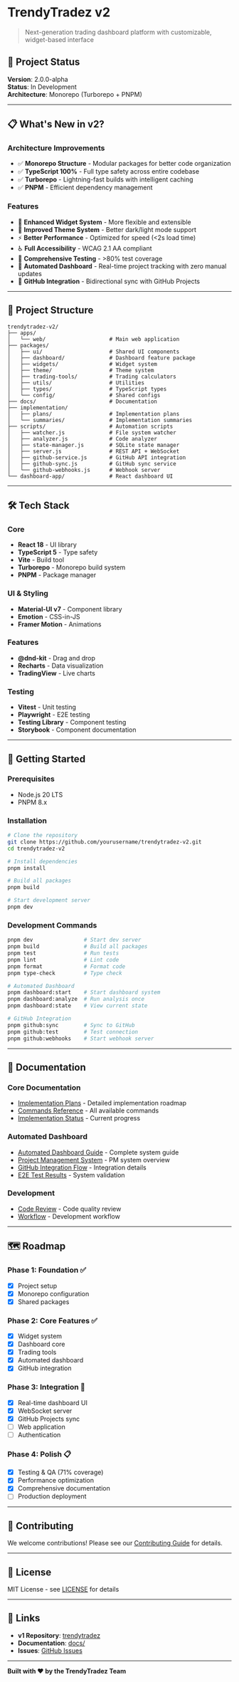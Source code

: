 # TrendyTradez v2

> Next-generation trading dashboard platform with customizable, widget-based interface

## 🚀 Project Status

**Version**: 2.0.0-alpha  
**Status**: In Development  
**Architecture**: Monorepo (Turborepo + PNPM)

---

## 📋 What's New in v2?

### Architecture Improvements
- ✅ **Monorepo Structure** - Modular packages for better code organization
- ✅ **TypeScript 100%** - Full type safety across entire codebase
- ✅ **Turborepo** - Lightning-fast builds with intelligent caching
- ✅ **PNPM** - Efficient dependency management

### Features
- 🎯 **Enhanced Widget System** - More flexible and extensible
- 🎨 **Improved Theme System** - Better dark/light mode support
- ⚡ **Better Performance** - Optimized for speed (<2s load time)
- ♿ **Full Accessibility** - WCAG 2.1 AA compliant
- 🧪 **Comprehensive Testing** - >80% test coverage
- 🤖 **Automated Dashboard** - Real-time project tracking with zero manual updates
- 🔗 **GitHub Integration** - Bidirectional sync with GitHub Projects

---

## 📁 Project Structure

```
trendytradez-v2/
├── apps/
│   └── web/                    # Main web application
├── packages/
│   ├── ui/                     # Shared UI components
│   ├── dashboard/              # Dashboard feature package
│   ├── widgets/                # Widget system
│   ├── theme/                  # Theme system
│   ├── trading-tools/          # Trading calculators
│   ├── utils/                  # Utilities
│   ├── types/                  # TypeScript types
│   └── config/                 # Shared configs
├── docs/                       # Documentation
├── implementation/
│   ├── plans/                  # Implementation plans
│   └── summaries/              # Implementation summaries
├── scripts/                    # Automation scripts
│   ├── watcher.js              # File system watcher
│   ├── analyzer.js             # Code analyzer
│   ├── state-manager.js        # SQLite state manager
│   ├── server.js               # REST API + WebSocket
│   ├── github-service.js       # GitHub API integration
│   ├── github-sync.js          # GitHub sync service
│   └── github-webhooks.js      # Webhook server
└── dashboard-app/              # React dashboard UI
```

---

## 🛠️ Tech Stack

### Core
- **React 18** - UI library
- **TypeScript 5** - Type safety
- **Vite** - Build tool
- **Turborepo** - Monorepo build system
- **PNPM** - Package manager

### UI & Styling
- **Material-UI v7** - Component library
- **Emotion** - CSS-in-JS
- **Framer Motion** - Animations

### Features
- **@dnd-kit** - Drag and drop
- **Recharts** - Data visualization
- **TradingView** - Live charts

### Testing
- **Vitest** - Unit testing
- **Playwright** - E2E testing
- **Testing Library** - Component testing
- **Storybook** - Component documentation

---

## 🚦 Getting Started

### Prerequisites
- Node.js 20 LTS
- PNPM 8.x

### Installation
```bash
# Clone the repository
git clone https://github.com/yourusername/trendytradez-v2.git
cd trendytradez-v2

# Install dependencies
pnpm install

# Build all packages
pnpm build

# Start development server
pnpm dev
```

### Development Commands
```bash
pnpm dev                # Start dev server
pnpm build              # Build all packages
pnpm test               # Run tests
pnpm lint               # Lint code
pnpm format             # Format code
pnpm type-check         # Type check

# Automated Dashboard
pnpm dashboard:start    # Start dashboard system
pnpm dashboard:analyze  # Run analysis once
pnpm dashboard:state    # View current state

# GitHub Integration
pnpm github:sync        # Sync to GitHub
pnpm github:test        # Test connection
pnpm github:webhooks    # Start webhook server
```

---

## 📖 Documentation

### Core Documentation
- [Implementation Plans](./implementation/plans/) - Detailed implementation roadmap
- [Commands Reference](./COMMANDS.md) - All available commands
- [Implementation Status](./IMPLEMENTATION_STATUS.md) - Current progress

### Automated Dashboard
- [Automated Dashboard Guide](./AUTOMATED_DASHBOARD_GUIDE.md) - Complete system guide
- [Project Management System](./PROJECT_MANAGEMENT_SYSTEM.md) - PM system overview
- [GitHub Integration Flow](./GITHUB_INTEGRATION_FLOW.md) - Integration details
- [E2E Test Results](./E2E_TEST_RESULTS.md) - System validation

### Development
- [Code Review](./CODE_REVIEW.md) - Code quality review
- [Workflow](./WORKFLOW.md) - Development workflow

---

## 🗺️ Roadmap

### Phase 1: Foundation ✅
- [x] Project setup
- [x] Monorepo configuration
- [x] Shared packages

### Phase 2: Core Features ✅
- [x] Widget system
- [x] Dashboard core
- [x] Trading tools
- [x] Automated dashboard
- [x] GitHub integration

### Phase 3: Integration 🔄
- [x] Real-time dashboard UI
- [x] WebSocket server
- [x] GitHub Projects sync
- [ ] Web application
- [ ] Authentication

### Phase 4: Polish 📋
- [x] Testing & QA (71% coverage)
- [x] Performance optimization
- [x] Comprehensive documentation
- [ ] Production deployment

---

## 🤝 Contributing

We welcome contributions! Please see our [Contributing Guide](./docs/CONTRIBUTING.md) for details.

---

## 📄 License

MIT License - see [LICENSE](./LICENSE) for details

---

## 🔗 Links

- **v1 Repository**: [trendytradez](../trendytradez)
- **Documentation**: [docs/](./docs/)
- **Issues**: [GitHub Issues](https://github.com/yourusername/trendytradez-v2/issues)

---

**Built with ❤️ by the TrendyTradez Team**
